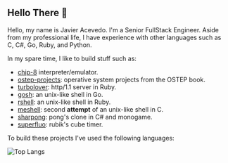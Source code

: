 ## Hello There 👋

Hello, my name is Javier Acevedo. I'm a Senior FullStack Engineer. Aside from my professional life, I have experience with other languages such as C, C#, Go, Ruby, and Python. 

In my spare time, I like to build stuff such as:

- [chip-8](https://github.com/javieracevedo/chip-8-emulator) interpreter/emulator.
- [ostep-projects](https://github.com/javieracevedo/ostep-projects): operative system projects from the OSTEP book.
- [turbolover](https://github.com/javieracevedo/turbolover): http/1.1 server in Ruby.
- [gosh](https://github.com/javieracevedo/gosh): an unix-like shell in Go.
- [rshell](https://github.com/javieracevedo/rshell): an unix-like shell in Ruby. 
- [meshell](https://github.com/javieracevedo/meshell): second **attempt** of an unix-like shell in C. 
- [sharpong](https://github.com/javieracevedo/sharpong): pong's clone in C# and monogame.
- [superfluo](https://github.com/javieracevedo/superfluo-timer): rubik's cube timer.

To build these projects I've used the following languages:

![Top Langs](https://github-readme-stats.vercel.app/api/top-langs/?username=javieracevedo&langs_count=10&layout=compact)
